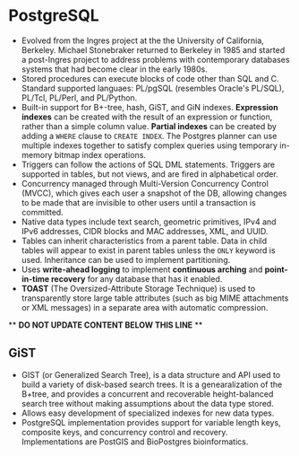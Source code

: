 PostgreSQL
==========

* Evolved from the Ingres project at the the University of California, Berkeley. Michael Stonebraker returned to Berkeley in 1985 and started a post-Ingres project to address problems with contemporary databases systems that had become clear in the early 1980s.
* Stored procedures can execute blocks of code other than SQL and C. Standard supported languaes: PL/pgSQL (resembles Oracle's PL/SQL), PL/Tcl, PL/Perl, and PL/Python.
* Built-in support for B+-tree, hash, GiST, and GiN indexes. **Expression indexes** can be created with the result of an expression or function, rather than a simple column value. **Partial indexes** can be created by adding a `WHERE` clause to `CREATE INDEX`. The Postgres planner can use multiple indexes together to satisfy complex queries using temporary in-memory bitmap index operations.
* Triggers can follow the actions of SQL DML statements. Triggers are supported in tables, but not views, and are fired in alphabetical order.
* Concurrency managed through Multi-Version Concurrency Control (MVCC), which gives each user a snapshot of the DB, allowing changes to be made that are invisible to other users until a transaction is committed.
* Native data types include text search, geometric primitives, IPv4 and IPv6 addresses, CIDR blocks and MAC addresses, XML, and UUID.
* Tables can inherit characteristics from a parent table. Data in child tables will appear to exist in parent tables unless the `ONLY` keyword is used. Inheritance can be used to implement partitioning.
* Uses **write-ahead logging** to implement **continuous arching** and **point-in-time recovery** for any database that has it enabled.
* **TOAST** (The Oversized-Attribute Storage Technique) is used to transparently store large table attributes (such as big MIME attachments or XML messages) in a separate area with automatic compression.

** **DO NOT UPDATE CONTENT BELOW THIS LINE** **

GiST
----

* GIST (or Generalized Search Tree), is a data structure and API used to build a variety of disk-based search trees. It is a genearalization of the B+tree, and provides a concurrent and recoverable height-balanced search tree without making assumptions about the data type stored.
* Allows easy development of specialized indexes for new data types.
* PostgreSQL implementation provides support for variable length keys, composite keys, and concurrency control and recovery. Implementations are PostGIS and BioPostgres bioinformatics.

